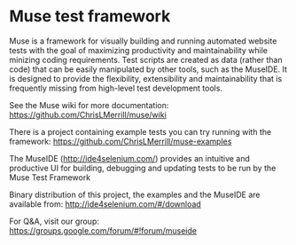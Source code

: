 # Muse test framework



Muse is a framework for visually building and running automated website tests with the goal of maximizing productivity and maintainability while minizing coding requirements. Test scripts are created as data (rather than code) that can be easily manipulated by other tools, such as the MuseIDE. It is designed to provide the flexibility, extensibility and maintainability that is frequently missing from high-level test development tools.

See the Muse wiki for more documentation: https://github.com/ChrisLMerrill/muse/wiki

There is a project containing example tests you can try running with the framework: https://github.com/ChrisLMerrill/muse-examples

The MuseIDE (http://ide4selenium.com/) provides an intuitive and productive UI for building, debugging and updating tests to be run by the Muse Test Framework

Binary distribution of this project, the examples and the MuseIDE are available from: http://ide4selenium.com/#/download

For Q&A, visit our group: https://groups.google.com/forum/#!forum/museide


